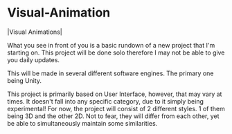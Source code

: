 # Visual-Animation

|Visual Animations|

What you see in front of you is a basic rundown of a new project that I'm starting on. This project will be done solo therefore I may not be able to give you daily updates.

This will be made in several different software engines. The primary one being Unity.

This project is primarily based on User Interface, however, that may vary at times. It doesn't fall into any specific category, due to it simply being experimental! For now, the project will consist of 2 different styles. 1 of them being 3D and the other 2D. Not to fear, they will differ from each other, yet be able to simultaneously maintain some similarities.
